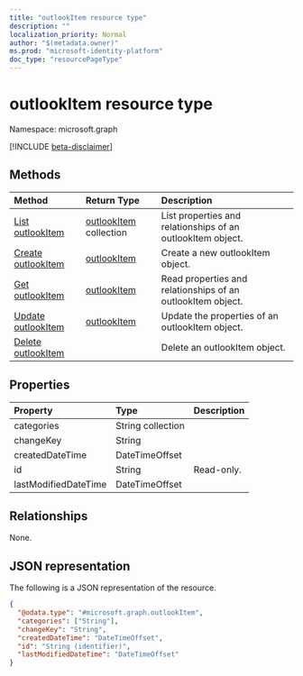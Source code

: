 ```yaml
---
title: "outlookItem resource type"
description: ""
localization_priority: Normal
author: "$(metadata.owner)"
ms.prod: "microsoft-identity-platform"
doc_type: "resourcePageType"
---
```


# outlookItem resource type

Namespace: microsoft.graph

[!INCLUDE [beta-disclaimer](../../includes/beta-disclaimer.md)]

## Methods

| Method                                             | Return Type                              | Description                                                 |
| :------------------------------------------------- | :--------------------------------------- | :---------------------------------------------------------- |
| [List outlookItem](../api/outlookitem-list.md)     | [outlookItem](outlookItem.md) collection | List properties and relationships of an outlookItem object. |
| [Create outlookItem](../api/outlookitem-create.md) | [outlookItem](outlookItem.md)            | Create a new outlookItem object.                            |
| [Get outlookItem](../api/outlookitem-get.md)       | [outlookItem](outlookItem.md)            | Read properties and relationships of an outlookItem object. |
| [Update outlookItem](../api/outlookitem-update.md) | [outlookItem](outlookItem.md)            | Update the properties of an outlookItem object.             |
| [Delete outlookItem](../api/outlookitem-delete.md) |                                          | Delete an outlookItem object.                               |

## Properties

| Property             | Type              | Description |
| :------------------- | :---------------- | :---------- |
| categories           | String collection |             |
| changeKey            | String            |             |
| createdDateTime      | DateTimeOffset    |             |
| id                   | String            | Read-only.  |
| lastModifiedDateTime | DateTimeOffset    |             |

## Relationships

None.

## JSON representation

The following is a JSON representation of the resource.

<!-- {
  "blockType": "resource",
  "keyProperty": "id",
  "@odata.type": "microsoft.graph.outlookItem",
  "baseType": "microsoft.graph.entity",
  "openType": False
}
-->

```json
{
  "@odata.type": "#microsoft.graph.outlookItem",
  "categories": ["String"],
  "changeKey": "String",
  "createdDateTime": "DateTimeOffset",
  "id": "String (identifier)",
  "lastModifiedDateTime": "DateTimeOffset"
}
```
